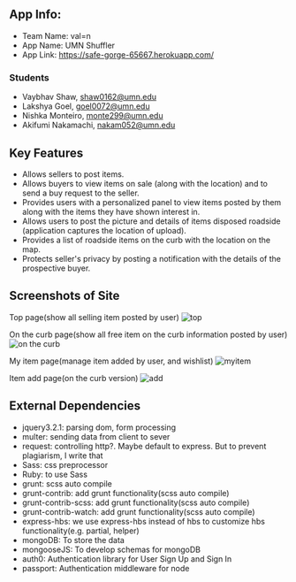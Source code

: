 ## App Info:

* Team Name: val=n
* App Name: UMN Shuffler
* App Link: <https://safe-gorge-65667.herokuapp.com/>

### Students

* Vaybhav Shaw, shaw0162@umn.edu
* Lakshya Goel, goel0072@umn.edu
* Nishka Monteiro, monte299@umn.edu
* Akifumi Nakamachi, nakam052@umn.edu

## Key Features

* Allows sellers to post items.
* Allows buyers to view items on sale (along with the location) and to send a buy request to the seller. 
* Provides users with a personalized panel to view items posted by them along with the items they have shown interest in.
* Allows users to post the picture and details of items disposed roadside (application captures the location of upload).
* Provides a list of roadside items on the curb with the location on the map.
* Protects seller's privacy by posting a notification with the details of the prospective buyer.


## Screenshots of Site

Top page(show all selling item posted by user)
![top](./screenshots/top.jpg)

On the curb page(show all free item on the curb information posted by user)
![on the curb](./screenshots/roadside.jpg)

My item page(manage item added by user, and wishlist)
![myitem](./screenshots/myitem.jpg)

Item add page(on the curb version)
![add](./screenshots/addpage.jpg)


## External Dependencies
* jquery3.2.1: parsing dom, form processing
* multer: sending data from client to sever
* request: controlling http?. Maybe default to express. But to prevent plagiarism, I write that
* Sass: css preprocessor
* Ruby: to use Sass
* grunt: scss auto compile
* grunt-contrib: add grunt functionality(scss auto compile)
* grunt-contrib-scss: add grunt functionality(scss auto compile)
* grunt-contrib-watch: add grunt functionality(scss auto compile)
* express-hbs: we use express-hbs instead of hbs to customize hbs functionality(e.g. partial, helper)
* mongoDB: To store the data
* mongooseJS: To develop schemas for mongoDB
* auth0: Authentication library for User Sign Up and Sign In
* passport: Authentication middleware for node
